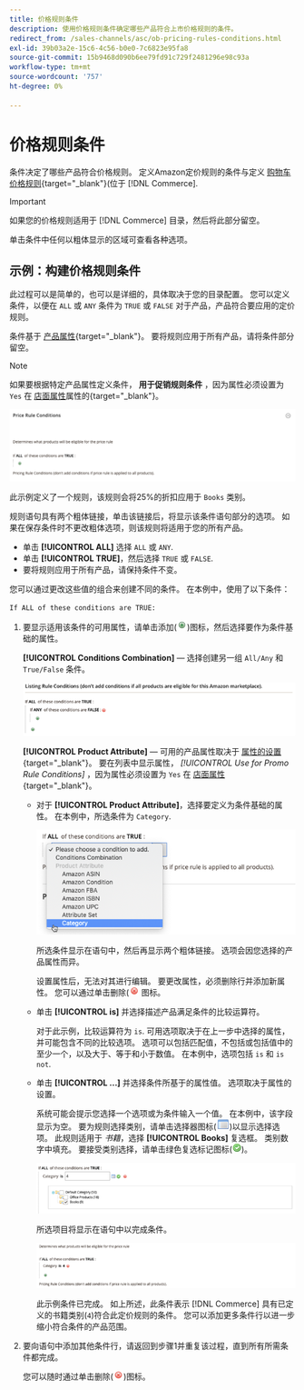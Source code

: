 ```yaml
---
title: 价格规则条件
description: 使用价格规则条件确定哪些产品符合上市价格规则的条件。
redirect_from: /sales-channels/asc/ob-pricing-rules-conditions.html
exl-id: 39b03a2e-15c6-4c56-b0e0-7c6823e95fa8
source-git-commit: 15b9468d090b6ee79fd91c729f2481296e98c93a
workflow-type: tm+mt
source-wordcount: '757'
ht-degree: 0%

---
```


# 价格规则条件

条件决定了哪些产品符合价格规则。 定义Amazon定价规则的条件与定义 [购物车价格规则](https://docs.magento.com/user-guide/marketing/price-rules-cart.html){target=&quot;_blank&quot;}(位于 [!DNL Commerce].

>[!IMPORTANT]
>
>如果您的价格规则适用于 [!DNL Commerce] 目录，然后将此部分留空。

单击条件中任何以粗体显示的区域可查看各种选项。

## 示例：构建价格规则条件

此过程可以是简单的，也可以是详细的，具体取决于您的目录配置。 您可以定义条件，以便在 `ALL` 或 `ANY` 条件为 `TRUE` 或 `FALSE` 对于产品，产品符合要应用的定价规则。

条件基于 [产品属性](https://docs.magento.com/user-guide/catalog/product-attributes.html){target=&quot;_blank&quot;}。 要将规则应用于所有产品，请将条件部分留空。

>[!NOTE]
>
>如果要根据特定产品属性定义条件， **用于促销规则条件** ，因为属性必须设置为 `Yes` 在 [店面属性](https://docs.magento.com/user-guide/stores/attribute-product-create.html)属性的{target=&quot;_blank&quot;}。

![价格规则条件 — 行1](assets/ob-price-rules-condition-1.png)

此示例定义了一个规则，该规则会将25%的折扣应用于 `Books` 类别。

规则语句具有两个粗体链接，单击该链接后，将显示该条件语句部分的选项。 如果在保存条件时不更改粗体选项，则该规则将适用于您的所有产品。

- 单击 **[!UICONTROL ALL]** 选择 `ALL` 或 `ANY`.
- 单击 **[!UICONTROL TRUE]**，然后选择 `TRUE` 或 `FALSE`.
- 要将规则应用于所有产品，请保持条件不变。

您可以通过更改这些值的组合来创建不同的条件。 在本例中，使用了以下条件：

`If ALL of these conditions are TRUE:`

1. 要显示适用该条件的可用属性，请单击添加(![“添加”图标](assets/btn-add-grn.png))图标，然后选择要作为条件基础的属性。

   **[!UICONTROL Conditions Combination]**  — 选择创建另一组 `All/Any` 和 `True/False` 条件。

   ![价格规则条件组合](assets/ob-conditions-combinations.png)

   **[!UICONTROL Product Attribute]**  — 可用的产品属性取决于 [属性的设置](https://docs.magento.com/user-guide/stores/attribute-product-create.html){target=&quot;_blank&quot;}。 要在列表中显示属性， *[!UICONTROL Use for Promo Rule Conditions]* ，因为属性必须设置为 `Yes` 在 [店面属性](https://docs.magento.com/user-guide/stores/attribute-product-create.html){target=&quot;_blank&quot;}。

   - 对于 **[!UICONTROL Product Attribute]**，选择要定义为条件基础的属性。 在本例中，所选条件为 `Category`.

      ![价格规则条件 — 第2行，第2部分](assets/ob-price-rule-condition-2.png)

      所选条件显示在语句中，然后再显示两个粗体链接。 选项会因您选择的产品属性而异。

      设置属性后，无法对其进行编辑。 要更改属性，必须删除行并添加新属性。 您可以通过单击删除(![“删除”图标](assets/btn-del-red.png) 图标。

   - 单击 **[!UICONTROL is]** 并选择描述产品满足条件的比较运算符。

      对于此示例，比较运算符为 `is`. 可用选项取决于在上一步中选择的属性，并可能包含不同的比较选项。 选项可以包括匹配值，不包括或包括值中的至少一个，以及大于、等于和小于数值。 在本例中，选项包括 `is` 和 `is not`.

   - 单击 **[!UICONTROL ...]** 并选择条件所基于的属性值。 选项取决于属性的设置。

      系统可能会提示您选择一个选项或为条件输入一个值。 在本例中，该字段显示为空。 要为规则选择类别，请单击选择器图标(![选择器图标](assets/btn-chooser.png))以显示选择选项。 此规则适用于 _书籍_，选择 **[!UICONTROL Books]** 复选框。 类别数字中填充。 要接受类别选择，请单击绿色复选标记图标(![复选标记图标](assets/btn-check-mark-green.png))。

      ![价格规则条件 — 第2行，第3部分](assets/ob-price-rule-condition-3.png)

      所选项目将显示在语句中以完成条件。

      ![价格规则条件 — 第2行，第4部分](assets/ob-price-rule-condition-4.png)

      此示例条件已完成。 如上所述，此条件表示 [!DNL Commerce] 具有已定义的书籍类别(`4`)符合此定价规则的条件。 您可以添加更多条件行以进一步缩小符合条件的产品范围。

1. 要向语句中添加其他条件行，请返回到步骤1并重复该过程，直到所有所需条件都完成。

   您可以随时通过单击删除(![“删除”图标](assets/btn-del-red.png))图标。
